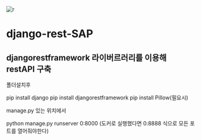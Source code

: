 ![r](https://user-images.githubusercontent.com/59993079/122452650-7194c380-cfe4-11eb-8564-c8c50e9f38ea.png)

# django-rest-SAP
## djangorestframework 라이버르러리를 이용해 restAPI 구축

폴더설치후

pip install django
pip install djangorestframework
pip install Pillow(필요시)

manage.py 있는 위치에서

python manage.py runserver 0:8000 (도커로 실행했다면 0:8888 식으로 모든 포트를 열어줘야한다)
